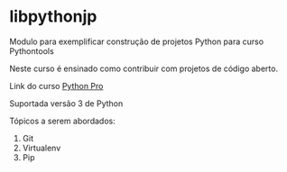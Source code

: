 # libpythonjp
Modulo para exemplificar construção de projetos Python para curso Pythontools

Neste curso é ensinado como contribuir com projetos de código aberto.

Link do curso [Python Pro](https://www.python.pro.br/)

Suportada versão 3 de Python

Tópicos a serem abordados:
1. Git
2. Virtualenv
3. Pip